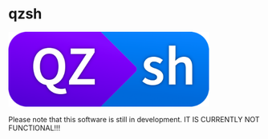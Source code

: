 # qzsh

<img src=https://raw.githubusercontent.com/SkyyySi/qzsh/main/resources/QZsh-logo.png  width="400" height="150" />

Please note that this software is still in development. IT IS CURRENTLY NOT FUNCTIONAL!!!
